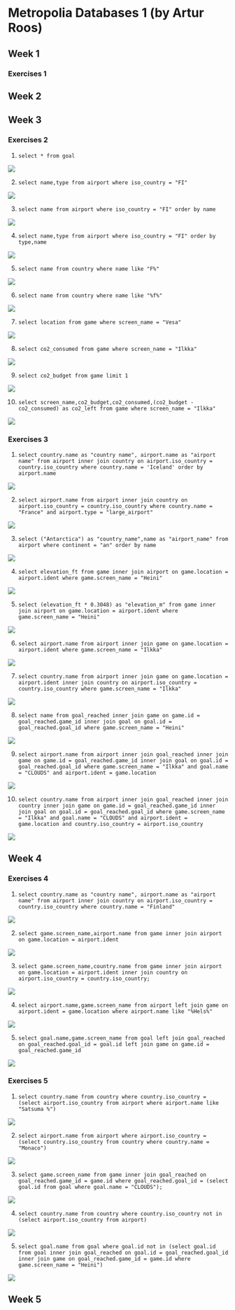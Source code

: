 # Metropolia Databases 1 (by Artur Roos)

## Week 1 

### Exercises 1



## Week 2

## Week 3

### Exercises 2

1.  `select * from goal`

![](3_2_01.jpg)

2.  `select name,type from airport where iso_country = "FI"`

![](3_2_02.jpg)

3.  `select name from airport where iso_country = "FI" order by name`

![](3_2_03.jpg)

4.  `select name,type from airport where iso_country = "FI" order by type,name`

![](3_2_04.jpg)

5.  `select name from country where name like "F%"`

![](3_2_05.jpg)

6.  `select name from country where name like "%f%"`

![](3_2_06.jpg)

7.  `select location from game where screen_name = "Vesa"`

![](3_2_07.jpg)

8.  `select co2_consumed from game where screen_name = "Ilkka"`

![](3_2_08.jpg)

9.  `select co2_budget from game limit 1`

![](3_2_09.jpg)

10. `select screen_name,co2_budget,co2_consumed,(co2_budget - co2_consumed) as co2_left from game where screen_name = "Ilkka"`

![](3_2_10.jpg)


### Exercises 3

1. `select country.name as "country name", airport.name as "airport name" from airport inner join country on airport.iso_country = country.iso_country where country.name = 'Iceland' order by airport.name`

![](3_3_01.jpg)

2. `select airport.name from airport
    inner join country on airport.iso_country = country.iso_country
                    where country.name = "France" and airport.type = "large_airport"`

![](3_3_02.jpg)

3. `select ("Antarctica") as "country_name",name as "airport_name" from airport where continent = "an" order by name`

![](3_3_03.jpg)

4. `select elevation_ft from game inner join airport on game.location = airport.ident where game.screen_name = "Heini"`

![](3_3_04.jpg)

5. `select (elevation_ft * 0.3048) as "elevation_m" from game inner join airport on game.location = airport.ident where game.screen_name = "Heini"`

![](3_3_05.jpg)

6. `select airport.name from airport inner join game on game.location = airport.ident where game.screen_name = "Ilkka"`

![](3_3_06.jpg)

7. `select country.name from airport inner join game on game.location = airport.ident inner join country on airport.iso_country = country.iso_country where game.screen_name = "Ilkka"`

![](3_3_07.jpg)

8. `select name from goal_reached inner join game on game.id = goal_reached.game_id inner join goal on goal.id = goal_reached.goal_id where game.screen_name = "Heini"`

![](3_3_08.jpg)

9. `select airport.name from airport
    inner join goal_reached
    inner join game on game.id = goal_reached.game_id
    inner join goal on goal.id = goal_reached.goal_id
                    where game.screen_name = "Ilkka" and goal.name = "CLOUDS" and airport.ident = game.location`

![](3_3_09.jpg)

10. `select country.name from airport
    inner join goal_reached
    inner join country
    inner join game on game.id = goal_reached.game_id
    inner join goal on goal.id = goal_reached.goal_id
                    where game.screen_name = "Ilkka"
                      and goal.name = "CLOUDS"
                      and airport.ident = game.location
                      and country.iso_country = airport.iso_country`

![](3_3_10.jpg)

## Week 4

### Exercises 4

1. `select country.name as "country name", airport.name as "airport name" from airport inner join country on airport.iso_country = country.iso_country where country.name = "Finland"`

![](4_4_01.jpg)

2. `select game.screen_name,airport.name from game inner join airport on game.location = airport.ident`

![](4_4_02.jpg)

3. `select game.screen_name,country.name from game
    inner join airport on game.location = airport.ident
    inner join country on airport.iso_country = country.iso_country;`

![](4_4_03.jpg)

4. `select airport.name,game.screen_name from airport left join game on airport.ident = game.location where airport.name like "%Hels%"`

![](4_4_04.jpg)

5. `select goal.name,game.screen_name from goal
    left join goal_reached on goal_reached.goal_id = goal.id
    left join game on game.id = goal_reached.game_id`

![](4_4_05.png)

### Exercises 5

1. `select country.name from country where country.iso_country = (select
    airport.iso_country from airport where airport.name like "Satsuma %")`

![](4_5_01.png)

2. `select airport.name from airport where airport.iso_country = (select country.iso_country from country where country.name = "Monaco")`

![](4_5_02.png)

3. `select game.screen_name from game inner join goal_reached on goal_reached.game_id = game.id where goal_reached.goal_id = (select goal.id from goal where goal.name = "CLOUDS");`

![](4_5_03.png)

4. `select country.name from country where country.iso_country not in (select airport.iso_country from airport)`

![](4_5_04.png)

5. `select goal.name from goal where goal.id not in (select goal.id from goal inner join goal_reached on goal.id = goal_reached.goal_id inner join game on goal_reached.game_id = game.id where game.screen_name = "Heini")`

![](4_5_05.png)

## Week 5

